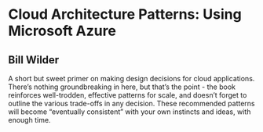 # Cloud Architecture Patterns: Using Microsoft Azure
## Bill Wilder
A short but sweet primer on making design decisions for cloud applications. There’s nothing groundbreaking in here, but that’s the point - the book reinforces well-trodden, effective patterns for scale, and doesn’t forget to outline the various trade-offs in any decision. These recommended patterns will become “eventually consistent” with your own instincts and ideas, with enough time.
